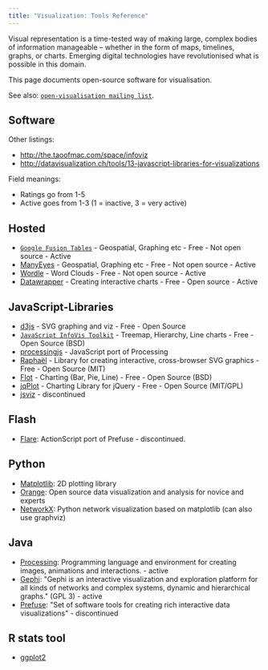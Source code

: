 ```yaml
---
title: "Visualization: Tools Reference"
---
```


Visual representation is a time-tested way of making large, complex bodies of information manageable – whether in the form of maps, timelines, graphs, or charts. Emerging digital technologies have revolutionised what is possible in
this domain.

This page documents open-source software for visualisation.

See also: [`open-visualisation mailing list`](http://lists.okfn.org/cgi-bin/mailman/listinfo/open-visualisation).


Software
--------

Other listings:

* http://the.taoofmac.com/space/infoviz
* http://datavisualization.ch/tools/13-javascript-libraries-for-visualizations

Field meanings:

* Ratings go from 1-5
* Active goes from 1-3 (1 = inactive, 3 = very active)

Hosted
------

* [`Google Fusion Tables`](http://www.google.com/fusiontables/)  - Geospatial, Graphing etc - Free - Not open source - Active
* [ManyEyes](http://www.ibm.com/software/data/cognos/manyeyes/) - Geospatial, Graphing etc - Free - Not open source - Active
* [Wordle](http://www.wordle.net) - Word Clouds - Free - Not open source - Active
* [Datawrapper](http://www.datawrapper.de) - Creating interactive charts - Free - Open source - Active


JavaScript-Libraries
--------------------

* [d3js](http://d3js.org) - SVG graphing and viz - Free - Open Source
* [`JavaScript InfoVis Toolkit`](http://thejit.org/) - Treemap, Hierarchy, Line charts - Free - Open Source (BSD)
* [processingjs](http://ejohn.org/blog/processingjs) - JavaScript port of Processing
* [Raphaël](http://raphaeljs.com/ ) - Library for creating interactive, cross-browser SVG graphics - Free - Open Source (MIT)
* [Flot](http://code.google.com/p/flot/) - Charting (Bar, Pie, Line) - Free - Open Source (BSD)
* [jqPlot](http://www.jqplot.com/) - Charting Library for jQuery - Free - Open Source (MIT/GPL)
* [jsviz](http://code.google.com/p/jsviz/) - discontinued


Flash
-----

* [Flare](http://flare.prefuse.org/): ActionScript port of Prefuse - discontinued.


Python
------

* [Matplotlib](http://matplotlib.sourceforge.net/): 2D plotting library
* [Orange](http://www.ailab.si/orange/): Open source data visualization and analysis for novice and experts
* [NetworkX](http://networkx.lanl.gov/): Python network visualization based on matplotlib (can also use graphviz)


Java
----

* [Processing](http://www.processing.org/): Programming language and environment for creating images, animations and interactions. - active
* [Gephi](http://gephi.org/): "Gephi is an interactive visualization and exploration platform for all kinds of networks and complex systems, dynamic and hierarchical graphs." (GPL 3) - active
* [Prefuse](http://prefuse.org/): "Set of software tools for creating rich interactive data visualizations" - discontinued


R stats tool
------------

* [ggplot2](http://had.co.nz/ggplot2/)
